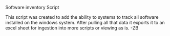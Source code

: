Software inventory Script

This script was created to add the ability to systems to track all software installed on the windows system. After pulling all that data it exports it to an excel sheet for ingestion into more scripts or viewing as is. -ZB

